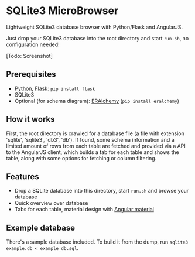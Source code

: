 # SQLite3 MicroBrowser

Lightweight SQLite3 database browser with Python/Flask and AngularJS.

Just drop your SQLite3 database into the root directory and start `run.sh`, no configuration needed!

[Todo: Screenshot]

## Prerequisites
* [Python](https://www.python.org/), [Flask](http://flask.pocoo.org/): `pip install flask`
* SQLite3
* Optional (for schema diagram): [ERAlchemy](https://github.com/Alexis-benoist/eralchemy) (`pip install eralchemy`)

## How it works

First, the root directory is crawled for a database file (a file with extension 'sqlite', 'sqlite3', 'db3', 'db'). If found, some schema information and a limited amount of rows from each table are fetched and provided via a API to the AngularJS client, which builds a tab for each table and shows the table, along with some options for fetching or column filtering.

## Features
* Drop a SQLite database into this directory, start `run.sh` and browse your database
* Quick overview over database
* Tabs for each table, material design with [Angular material](https://material.angularjs.org)

## Example database

There's a sample database included. To build it from the dump, run `sqlite3 example.db < example_db.sql`.
